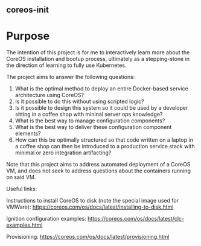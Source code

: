 ## coreos-init

# Purpose

The intention of this project is for me to interactively learn more about the CoreOS installation and bootup process, ultimately as a stepping-stone in the direction of learning to fully use Kubernetes.

The project aims to answer the following questions:

1. What is the optimal method to deploy an entire Docker-based service architecture using CoreOS?
2. Is it possible to do this without using scripted logic?
3. Is it possible to design this system so it could be used by a developer sitting in a coffee shop with mininal server ops knowledge?
4. What is the best way to manage configuration components?
5. What is the best way to deliver these configuration component elements?
6. How can this be optimally structured so that code written on a laptop in a coffee shop can then be introduced to a production service stack with minimal or zero integration artifacting?

Note that this project aims to address automated deployment of a CoreOS VM, and does not seek to address questions about the containers running on said VM.
 
Useful links:

Instructions to install CoreOS to disk (note the special image used for VMWare):
https://coreos.com/os/docs/latest/installing-to-disk.html

Ignition configuration examples:
https://coreos.com/os/docs/latest/clc-examples.html

Provisioning:
https://coreos.com/os/docs/latest/provisioning.html
